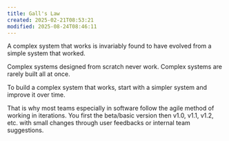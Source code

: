 ```yaml
---
title: Gall's Law
created: 2025-02-21T08:53:21
modified: 2025-08-24T08:46:11
---
```


A complex system that works is invariably found to have evolved from a simple system that worked.

Complex systems designed from scratch never work. Complex systems are rarely built all at once.

To build a complex system that works, start with a simpler system and improve it over time.

That is why most teams especially in software follow the agile method of working in iterations. You first the beta/basic version then v1.0, v1.1, v1.2, etc. with small changes through user feedbacks or internal team suggestions.
